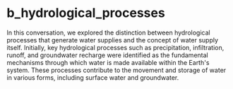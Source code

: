 # b_hydrological_processes 

In this conversation, we explored the distinction between hydrological processes that generate water supplies and the concept of water supply itself. Initially, key hydrological processes such as precipitation, infiltration, runoff, and groundwater recharge were identified as the fundamental mechanisms through which water is made available within the Earth's system. These processes contribute to the movement and storage of water in various forms, including surface water and groundwater.